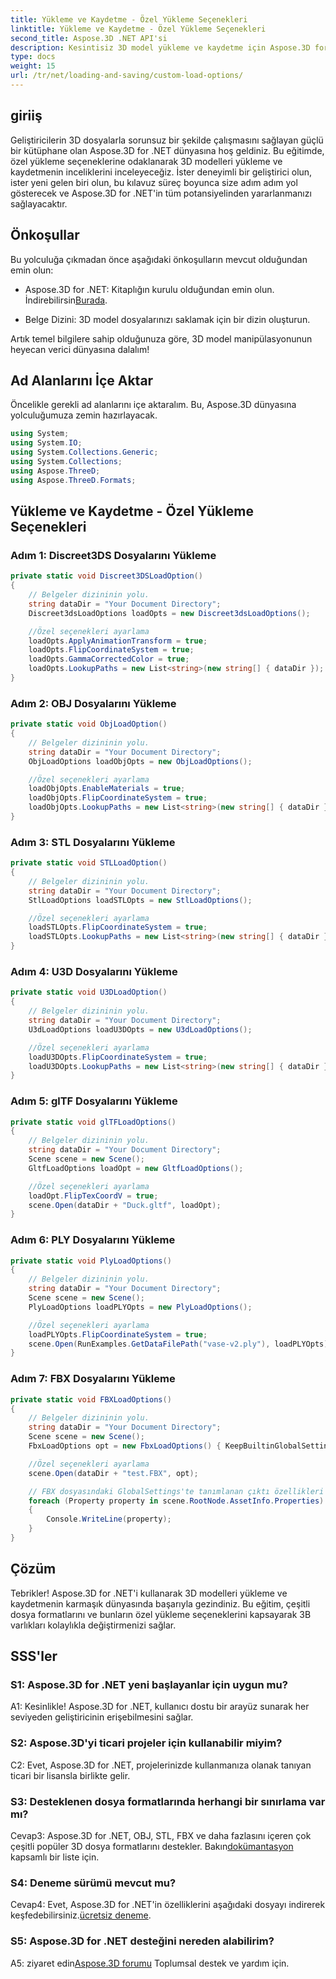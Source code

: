```yaml
---
title: Yükleme ve Kaydetme - Özel Yükleme Seçenekleri
linktitle: Yükleme ve Kaydetme - Özel Yükleme Seçenekleri
second_title: Aspose.3D .NET API'si
description: Kesintisiz 3D model yükleme ve kaydetme için Aspose.3D for .NET'i keşfedin.
type: docs
weight: 15
url: /tr/net/loading-and-saving/custom-load-options/
---
```

## giriiş

Geliştiricilerin 3D dosyalarla sorunsuz bir şekilde çalışmasını sağlayan güçlü bir kütüphane olan Aspose.3D for .NET dünyasına hoş geldiniz. Bu eğitimde, özel yükleme seçeneklerine odaklanarak 3D modelleri yükleme ve kaydetmenin inceliklerini inceleyeceğiz. İster deneyimli bir geliştirici olun, ister yeni gelen biri olun, bu kılavuz süreç boyunca size adım adım yol gösterecek ve Aspose.3D for .NET'in tüm potansiyelinden yararlanmanızı sağlayacaktır.

## Önkoşullar

Bu yolculuğa çıkmadan önce aşağıdaki önkoşulların mevcut olduğundan emin olun:

-  Aspose.3D for .NET: Kitaplığın kurulu olduğundan emin olun. İndirebilirsin[Burada](https://releases.aspose.com/3d/net/).

- Belge Dizini: 3D model dosyalarınızı saklamak için bir dizin oluşturun.

Artık temel bilgilere sahip olduğunuza göre, 3D model manipülasyonunun heyecan verici dünyasına dalalım!

## Ad Alanlarını İçe Aktar

Öncelikle gerekli ad alanlarını içe aktaralım. Bu, Aspose.3D dünyasına yolculuğumuza zemin hazırlayacak.

```csharp
using System;
using System.IO;
using System.Collections.Generic;
using System.Collections;
using Aspose.ThreeD;
using Aspose.ThreeD.Formats;
```

## Yükleme ve Kaydetme - Özel Yükleme Seçenekleri

### Adım 1: Discreet3DS Dosyalarını Yükleme

```csharp
private static void Discreet3DSLoadOption()
{
    // Belgeler dizininin yolu.
    string dataDir = "Your Document Directory";
    Discreet3dsLoadOptions loadOpts = new Discreet3dsLoadOptions();

    //Özel seçenekleri ayarlama
    loadOpts.ApplyAnimationTransform = true;
    loadOpts.FlipCoordinateSystem = true;
    loadOpts.GammaCorrectedColor = true;
    loadOpts.LookupPaths = new List<string>(new string[] { dataDir });
}
```

### Adım 2: OBJ Dosyalarını Yükleme

```csharp
private static void ObjLoadOption()
{
    // Belgeler dizininin yolu.
    string dataDir = "Your Document Directory";
    ObjLoadOptions loadObjOpts = new ObjLoadOptions();

    //Özel seçenekleri ayarlama
    loadObjOpts.EnableMaterials = true;
    loadObjOpts.FlipCoordinateSystem = true;
    loadObjOpts.LookupPaths = new List<string>(new string[] { dataDir });
}
```

### Adım 3: STL Dosyalarını Yükleme

```csharp
private static void STLLoadOption()
{
    // Belgeler dizininin yolu.
    string dataDir = "Your Document Directory";
    StlLoadOptions loadSTLOpts = new StlLoadOptions();

    //Özel seçenekleri ayarlama
    loadSTLOpts.FlipCoordinateSystem = true;
    loadSTLOpts.LookupPaths = new List<string>(new string[] { dataDir });
}
```

### Adım 4: U3D Dosyalarını Yükleme

```csharp
private static void U3DLoadOption()
{
    // Belgeler dizininin yolu.
    string dataDir = "Your Document Directory";
    U3dLoadOptions loadU3DOpts = new U3dLoadOptions();

    //Özel seçenekleri ayarlama
    loadU3DOpts.FlipCoordinateSystem = true;
    loadU3DOpts.LookupPaths = new List<string>(new string[] { dataDir });
}
```

### Adım 5: glTF Dosyalarını Yükleme

```csharp
private static void glTFLoadOptions()
{
    // Belgeler dizininin yolu.
    string dataDir = "Your Document Directory";
    Scene scene = new Scene();
    GltfLoadOptions loadOpt = new GltfLoadOptions();

    //Özel seçenekleri ayarlama
    loadOpt.FlipTexCoordV = true;
    scene.Open(dataDir + "Duck.gltf", loadOpt);
}
```

### Adım 6: PLY Dosyalarını Yükleme

```csharp
private static void PlyLoadOptions()
{
    // Belgeler dizininin yolu.
    string dataDir = "Your Document Directory";
    Scene scene = new Scene();
    PlyLoadOptions loadPLYOpts = new PlyLoadOptions();

    //Özel seçenekleri ayarlama
    loadPLYOpts.FlipCoordinateSystem = true;
    scene.Open(RunExamples.GetDataFilePath("vase-v2.ply"), loadPLYOpts);
}
```

### Adım 7: FBX Dosyalarını Yükleme

```csharp
private static void FBXLoadOptions()
{
    // Belgeler dizininin yolu.
    string dataDir = "Your Document Directory";
    Scene scene = new Scene();
    FbxLoadOptions opt = new FbxLoadOptions() { KeepBuiltinGlobalSettings = true };

    //Özel seçenekleri ayarlama
    scene.Open(dataDir + "test.FBX", opt);

    // FBX dosyasındaki GlobalSettings'te tanımlanan çıktı özellikleri
    foreach (Property property in scene.RootNode.AssetInfo.Properties)
    {
        Console.WriteLine(property);
    }
}
```

## Çözüm

Tebrikler! Aspose.3D for .NET'i kullanarak 3D modelleri yükleme ve kaydetmenin karmaşık dünyasında başarıyla gezindiniz. Bu eğitim, çeşitli dosya formatlarını ve bunların özel yükleme seçeneklerini kapsayarak 3B varlıkları kolaylıkla değiştirmenizi sağlar.

## SSS'ler

### S1: Aspose.3D for .NET yeni başlayanlar için uygun mu?

A1: Kesinlikle! Aspose.3D for .NET, kullanıcı dostu bir arayüz sunarak her seviyeden geliştiricinin erişebilmesini sağlar.

### S2: Aspose.3D'yi ticari projeler için kullanabilir miyim?

C2: Evet, Aspose.3D for .NET, projelerinizde kullanmanıza olanak tanıyan ticari bir lisansla birlikte gelir.

### S3: Desteklenen dosya formatlarında herhangi bir sınırlama var mı?

 Cevap3: Aspose.3D for .NET, OBJ, STL, FBX ve daha fazlasını içeren çok çeşitli popüler 3D dosya formatlarını destekler. Bakın[dokümantasyon](https://reference.aspose.com/3d/net/) kapsamlı bir liste için.

### S4: Deneme sürümü mevcut mu?

Cevap4: Evet, Aspose.3D for .NET'in özelliklerini aşağıdaki dosyayı indirerek keşfedebilirsiniz.[ücretsiz deneme](https://releases.aspose.com/).

### S5: Aspose.3D for .NET desteğini nereden alabilirim?

 A5: ziyaret edin[Aspose.3D forumu](https://forum.aspose.com/c/3d/18) Toplumsal destek ve yardım için.